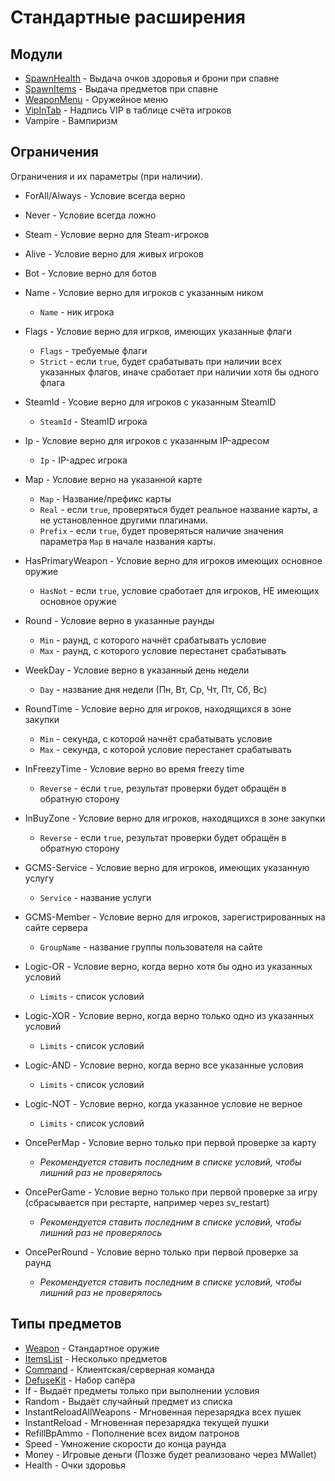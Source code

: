 # Стандартные расширения

## Модули

- [SpawnHealth](extensions/modules/spawn-health.md) - Выдача очков здоровья и брони при спавне
- [SpawnItems](extensions/modules/spawn-items.md) - Выдача предметов при спавне
- [WeaponMenu](extensions/modules/weapon-menu.md) - Оружейное меню
- [VipInTab](extensions/modules/vip-in-tab.md) - Надпись VIP в таблице счёта игроков
- Vampire - Вампиризм

## Ограничения

Ограничения и их параметры (при наличии).

- ForAll/Always - Условие всегда верно
- Never - Условие всегда ложно
- Steam - Условие верно для Steam-игроков
- Alive - Условие верно для живых игроков
- Bot - Условие верно для ботов
- Name - Условие верно для игроков с указанным ником
    - `Name` - ник игрока
- Flags - Условие верно для игрков, имеющих указанные флаги
    - `Flags` - требуемые флаги
    - `Strict` - если `true`, будет срабатывать при наличии всех указанных флагов, иначе сработает при наличии хотя бы одного флага
- SteamId - Усовие верно для игроков с указанным SteamID
    - `SteamId` - SteamID игрока
- Ip - Условие верно для игроков с указанным IP-адресом
    - `Ip` - IP-адрес игрока
- Map - Условие верно на указанной карте
    - `Map` - Название/префикс карты
    - `Real` - если `true`, проверяться будет реальное название карты, а не установленное другими плагинами.
    - `Prefix` - если `true`, будет проверяться наличие значения параметра `Map` в начале названия карты.
- HasPrimaryWeapon - Условие верно для игроков имеющих основное оружие
    - `HasNot` - если `true`, условие сработает для игроков, НЕ имеющих основное оружие
- Round - Условие верно в указанные раунды
    - `Min` - раунд, с которого начнёт срабатывать условие
    - `Max` - раунд, с которого условие перестанет срабатывать
- WeekDay - Условие верно в указанный день недели
    - `Day` - название дня недели (Пн, Вт, Ср, Чт, Пт, Сб, Вс)
- RoundTime - Условие верно для игроков, находящихся в зоне закупки
    - `Min` - секунда, с которой начнёт срабатывать условие
    - `Max` - секунда, с которой условие перестанет срабатывать
- InFreezyTime - Условие верно во время freezy time
    - `Reverse` - если `true`, результат проверки будет обращён в обратную сторону
- InBuyZone - Условие верно для игроков, находящихся в зоне закупки
    - `Reverse` - если `true`, результат проверки будет обращён в обратную сторону

- GCMS-Service - Условие верно для игроков, имеющих указанную услугу
    - `Service` - название услуги
- GCMS-Member - Условие верно для игроков, зарегистрированных на сайте сервера
    - `GroupName` - название группы пользователя на сайте

- Logic-OR - Условие верно, когда верно хотя бы одно из указанных условий
    - `Limits` - список условий
- Logic-XOR - Условие верно, когда верно только одно из указанных условий
    - `Limits` - список условий
- Logic-AND - Условие верно, когда верно все указанные условия
    - `Limits` - список условий
- Logic-NOT - Условие верно, когда указанное условие не верное
    - `Limits` - список условий

- OncePerMap - Условие верно только при первой проверке за карту
    - _Рекомендуется ставить последним в списке условий, чтобы лишний раз не проверялось_
- OncePerGame - Условие верно только при первой проверке за игру (сбрасывается при рестарте, например через sv_restart)
    - _Рекомендуется ставить последним в списке условий, чтобы лишний раз не проверялось_
- OncePerRound - Условие верно только при первой проверке за раунд
    - _Рекомендуется ставить последним в списке условий, чтобы лишний раз не проверялось_

## Типы предметов

- [Weapon](extensions/items/weapon.md) - Стандартное оружие
- [ItemsList](extensions/items/items-list.md) - Несколько предметов
- [Command](extensions/items/command.md) - Клиентская/серверная команда
- [DefuseKit](extensions/items/defuse-kit.md) - Набор сапёра
- If - Выдаёт предметы только при выполнении условия
- Random - Выдаёт случайный предмет из списка
- InstantReloadAllWeapons - Мгновенная перезарядка всех пушек
- InstantReload - Мгновенная перезарядка текущей пушки
- RefillBpAmmo - Пополнение всех видом патронов
- Speed - Умножение скорости до конца раунда
- Money - Игровые деньги (Позже будет реализовано через MWallet)
- Health - Очки здоровья
